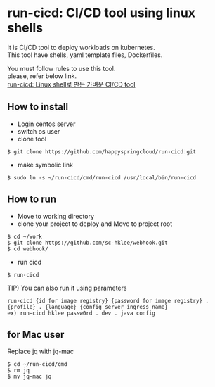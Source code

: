 # run-cicd: CI/CD tool using linux shells

It is CI/CD tool to deploy workloads on kubernetes.   
This tool have shells, yaml template files, Dockerfiles.      
   
You must follow rules to use this tool.  
please, refer below link.    
[run-cicd: Linux shell로 만든 가벼운 CI/CD tool](https://happycloud-lee.tistory.com/195)

## How to install
- Login centos server  
- switch os user 
- clone tool
```
$ git clone https://github.com/happyspringcloud/run-cicd.git 
```
- make symbolic link
```
$ sudo ln -s ~/run-cicd/cmd/run-cicd /usr/local/bin/run-cicd
```

## How to run
- Move to working directory
- clone your project to deploy and Move to project root 
```
$ cd ~/work
$ git clone https://github.com/sc-hklee/webhook.git
$ cd webhook/
```
- run cicd
```
$ run-cicd
```
TIP) You can also run it using parameters
```
run-cicd {id for image registry} {password for image registry} . {profile} . {language} {config server ingress name} 
ex) run-cicd hklee passw0rd . dev . java config 
```

## for Mac user
Replace jq with jq-mac
```
$ cd ~/run-cicd/cmd
$ rm jq
$ mv jq-mac jq
```
 

